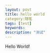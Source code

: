 ```yaml
---
layout: post
title: hello world
category:随笔
tags: [test]
keywords:
description: "测试"
---
```

Hello World!
